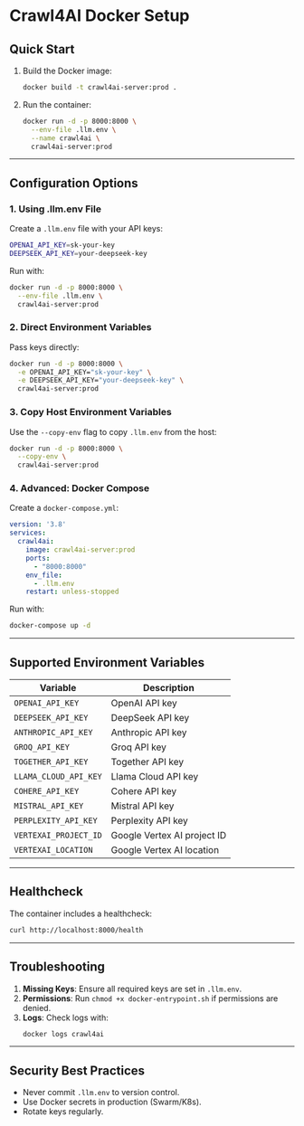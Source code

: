 # Crawl4AI Docker Setup

## Quick Start
1. Build the Docker image:
   ```bash
   docker build -t crawl4ai-server:prod .
   ```

2. Run the container:
   ```bash
   docker run -d -p 8000:8000 \
     --env-file .llm.env \
     --name crawl4ai \
     crawl4ai-server:prod
   ```

---

## Configuration Options

### 1. **Using .llm.env File**
Create a `.llm.env` file with your API keys:
```bash
OPENAI_API_KEY=sk-your-key
DEEPSEEK_API_KEY=your-deepseek-key
```

Run with:
```bash
docker run -d -p 8000:8000 \
  --env-file .llm.env \
  crawl4ai-server:prod
```

### 2. **Direct Environment Variables**
Pass keys directly:
```bash
docker run -d -p 8000:8000 \
  -e OPENAI_API_KEY="sk-your-key" \
  -e DEEPSEEK_API_KEY="your-deepseek-key" \
  crawl4ai-server:prod
```

### 3. **Copy Host Environment Variables**
Use the `--copy-env` flag to copy `.llm.env` from the host:
```bash
docker run -d -p 8000:8000 \
  --copy-env \
  crawl4ai-server:prod
```

### 4. **Advanced: Docker Compose**
Create a `docker-compose.yml`:
```yaml
version: '3.8'
services:
  crawl4ai:
    image: crawl4ai-server:prod
    ports:
      - "8000:8000"
    env_file:
      - .llm.env
    restart: unless-stopped
```

Run with:
```bash
docker-compose up -d
```

---

## Supported Environment Variables
| Variable               | Description                          |
|------------------------|--------------------------------------|
| `OPENAI_API_KEY`       | OpenAI API key                       |
| `DEEPSEEK_API_KEY`     | DeepSeek API key                     |
| `ANTHROPIC_API_KEY`    | Anthropic API key                    |
| `GROQ_API_KEY`         | Groq API key                         |
| `TOGETHER_API_KEY`     | Together API key                     |
| `LLAMA_CLOUD_API_KEY`  | Llama Cloud API key                  |
| `COHERE_API_KEY`       | Cohere API key                       |
| `MISTRAL_API_KEY`      | Mistral API key                      |
| `PERPLEXITY_API_KEY`   | Perplexity API key                   |
| `VERTEXAI_PROJECT_ID`  | Google Vertex AI project ID          |
| `VERTEXAI_LOCATION`    | Google Vertex AI location            |

---

## Healthcheck
The container includes a healthcheck:
```bash
curl http://localhost:8000/health
```

---

## Troubleshooting
1. **Missing Keys**: Ensure all required keys are set in `.llm.env`.
2. **Permissions**: Run `chmod +x docker-entrypoint.sh` if permissions are denied.
3. **Logs**: Check logs with:
   ```bash
   docker logs crawl4ai
   ```

---

## Security Best Practices
- Never commit `.llm.env` to version control.
- Use Docker secrets in production (Swarm/K8s).
- Rotate keys regularly.


